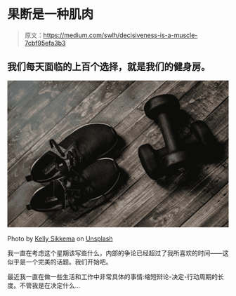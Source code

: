 # 果断是一种肌肉

> 原文：<https://medium.com/swlh/decisiveness-is-a-muscle-7cbf95efa3b3>

## 我们每天面临的上百个选择，就是我们的健身房。

![](img/5e71a1c973c8c9ccccb6018dec971b46.png)

Photo by [Kelly Sikkema](https://unsplash.com/@kellysikkema?utm_source=unsplash&utm_medium=referral&utm_content=creditCopyText) on [Unsplash](https://unsplash.com/?utm_source=unsplash&utm_medium=referral&utm_content=creditCopyText)

我一直在考虑这个星期该写些什么，内部的争论已经超过了我所喜欢的时间——这似乎是一个完美的话题。我们开始吧。

最近我一直在做一些生活和工作中非常具体的事情:缩短辩论-决定-行动周期的长度。不管我是在决定什么…